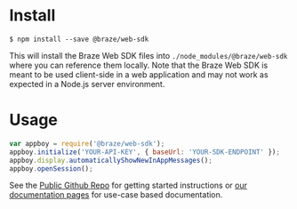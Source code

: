 # Install

```shell
$ npm install --save @braze/web-sdk
```

This will install the Braze Web SDK files into `./node_modules/@braze/web-sdk` where you can reference them locally. Note that the Braze Web SDK is meant to be used client-side in a web application and may not work as expected in a Node.js server environment.

# Usage

```javascript
var appboy = require('@braze/web-sdk');
appboy.initialize('YOUR-API-KEY', { baseUrl: 'YOUR-SDK-ENDPOINT' });
appboy.display.automaticallyShowNewInAppMessages();
appboy.openSession();
```

See the [Public Github Repo](https://github.com/Appboy/appboy-web-sdk#readme) for getting started instructions or [our documentation pages](https://www.braze.com/docs/developer_guide/platform_integration_guides/web/initial_sdk_setup/) for use-case based documentation.
